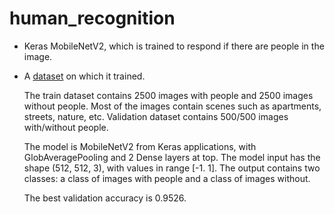 # human_recognition
- Keras MobileNetV2, which is trained to respond if there are people in the image.
- A [dataset](https://drive.google.com/file/d/13AJu4DOpMVd15DPi6ZflJpdxx37Lpctw/view?usp=sharing) on which it trained.

  The train dataset contains 2500 images with people and 2500 images without people. Most of the images contain scenes such as apartments, streets, nature, etc. Validation dataset contains 500/500 images with/without people.
  
  The model is MobileNetV2 from Keras applications, with GlobAveragePooling and 2 Dense layers at top. The model input has the shape (512, 512, 3), with values in range [-1. 1]. The output contains two classes: a class of images with people and a class of images without.
  
  The best validation accuracy is 0.9526.
